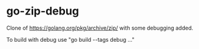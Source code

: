 # go-zip-debug


Clone of https://golang.org/pkg/archive/zip/ with some debugging added.

To build with debug use "go build --tags debug ..."
